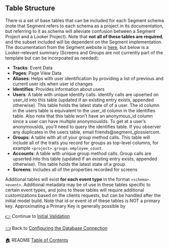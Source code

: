 ## Table Structure

There is a set of base tables that can be included for each Segment schema (note that Segment refers to each schema as a project in its documentation, but referring to it as schema will alleviate confusion between a Segment Project and a Looker Project). Note that **not all of these tables are required**, and the subset included will be dependent on the Segment implementation. The documentation from the Segment website is [here](https://segment_glossiercom/docs/warehouses/), but below is a Looker-relevant summary (Screens and Groups are not currently part of the template but can be incorpoated as needed):


* **Tracks**: Event Data
* **Pages**: Page View Data
* **Aliases**: Helps with user identification by providing a list of previous and current user ids when user id changes
* **Identifies**: Provides information about users
* **Users**: A table with unique identify calls. identify calls are upserted on user_id into this table (updated if an existing entry exists, appended otherwise). This table holds the latest state of of a user. The id column in the users table is equivalent to the user_id column in the identifies table. Also note that this table won’t have an anonymous_id column since a user can have multiple anonymousIds. To get at a user’s anonymousIds, you’ll need to query the identifies table. If you observer any duplicates in the users table, email friends@segment_glossiercom.
* **Groups**: A table with all of your group method calls. This table will include all of the traits you record for groups as top-level columns, for example `<project>.groups.employee_count`.
* **Accounts**: A table with unique group method calls. Group calls are upserted into this table (updated if an existing entry exists, appended otherwise). This table holds the latest state of a group.
* **Screens**: Includes all of the properties recorded for screens

Additional tables will exist **for each event type** in the format `<schema>.<event>`.  Additional metadata may be of use in these tables specific to certain event types, and joins to these tables will require additional customizations based on the clients requests, but can be handled after the initial model build. Note that id or event id of these tables is NOT a primary key. Approximating a Primary Key is generally possible by  

[:point_right:](_4_initial_validation.md) Continue to [Initial Validation](_4_initial_validation.md)

[:point_left:](_2_configuring_the_database_connection.md) Back to [Configuring the Database Connection](_2_configuring_the_database_connection.md)

[:house:](README.md) README [Table of Contents](README.md)
